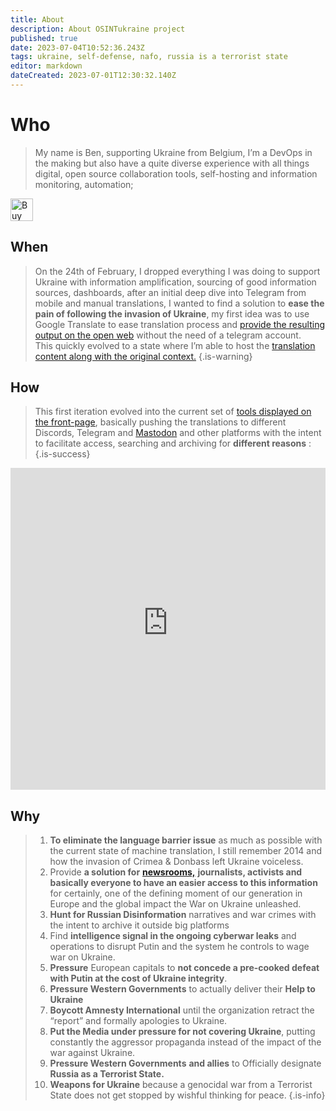 ```yaml
---
title: About
description: About OSINTukraine project
published: true
date: 2023-07-04T10:52:36.243Z
tags: ukraine, self-defense, nafo, russia is a terrorist state
editor: markdown
dateCreated: 2023-07-01T12:30:32.140Z
---
```


# Who 

> My name is Ben, supporting Ukraine from Belgium, I’m a DevOps in the making but also have a quite diverse experience with all things digital, open source collaboration tools, self-hosting and information monitoring, automation;

<a href='https://ko-fi.com/E1E2E81MW' target='_blank'><img height='36' style='border:0px;height:36px;' src='https://storage.ko-fi.com/cdn/kofi2.png?v=3' border='0' alt='Buy Me a Coffee at ko-fi.com' /></a>

## When
> On the 24th of February, I dropped everything I was doing to support Ukraine with information amplification, sourcing of good information sources, dashboards, after an initial deep dive into Telegram from mobile and manual translations, I wanted to find a solution to **ease the pain of following the invasion of Ukraine**, my first idea was to use Google Translate to ease translation process and [provide the resulting output on the open web](https://amplifyukraine.eu) without the need of a telegram account.   
> This quickly evolved to a state where I’m able to host the [translation content along with the original context.](https://ruprop.ukrainewararchive.eu/)
{.is-warning}

## How
> This first iteration evolved into the current set of [tools displayed on the front-page](https://osintukraine.com/), basically pushing the translations to different Discords, Telegram and [Mastodon](https://embed.osintukraine.com) and other platforms with the intent to facilitate access, searching and archiving for **different reasons** : 
{.is-success}

<iframe width="100%" height="515" src="https://www.youtube-nocookie.com/embed/S7un8GqwIDI" title="YouTube video player" frameborder="0" allow="accelerometer; autoplay; clipboard-write; encrypted-media; gyroscope; picture-in-picture; web-share" allowfullscreen></iframe>

## Why
> 1.  **To eliminate the language barrier issue** as much as possible with the current state of machine translation, I still remember 2014 and how the invasion of Crimea & Donbass left Ukraine voiceless.
> 2.  Provide **a solution for** [**newsrooms,**](https://rss.osintukraine.com) **journalists, activists and basically everyone to have an easier access to this information** for certainly, one of the defining moment of our generation in Europe and the global impact the War on Ukraine unleashed.
> 3.  **Hunt for Russian Disinformation** narratives and war crimes with the intent to archive it outside big platforms
> 4.  Find **intelligence signal in the ongoing cyberwar leaks** and operations to disrupt Putin and the system he controls to wage war on Ukraine.
> 5.  **Pressure** European capitals to **not concede a pre-cooked defeat with Putin at the cost of Ukraine integrity**.
> 6.  **Pressure Western Governments** to actually deliver their **Help to Ukraine**
> 7.  **Boycott Amnesty International** until the organization retract the “report” and formally apologies to Ukraine.
> 8.  **Put the Media under pressure for not covering Ukraine**, putting constantly the aggressor propaganda instead of the impact of the war against Ukraine.
> 9.  **Pressure Western Governments** **and allies** to Officially designate **Russia as a Terrorist State.**
> 10.  **Weapons for Ukraine** because a genocidal war from a Terrorist State does not get stopped by wishful thinking for peace.
{.is-info}

